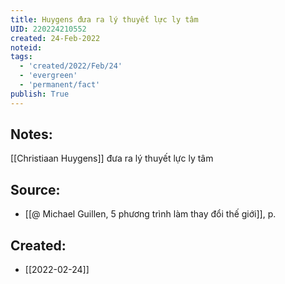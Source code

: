 ```yaml
---
title: Huygens đưa ra lý thuyết lực ly tâm
UID: 220224210552
created: 24-Feb-2022
noteid:
tags:
  - 'created/2022/Feb/24'
  - 'evergreen'
  - 'permanent/fact'
publish: True
---
```

## Notes:
[[Christiaan Huygens]] đưa ra lý thuyết lực ly tâm

## Source:
- [[@ Michael Guillen, 5 phương trình làm thay đổi thế giới]], p.




## Created:
- [[2022-02-24]]
